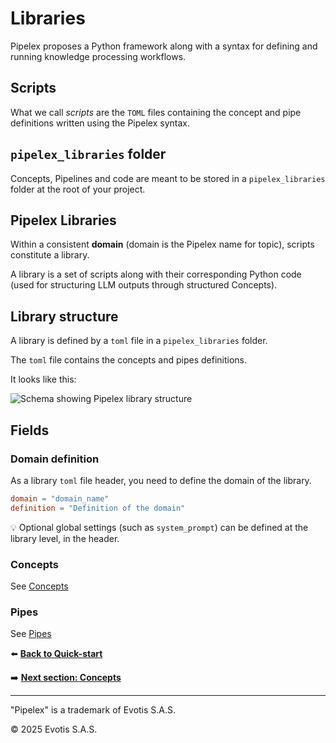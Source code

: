# Libraries

Pipelex proposes a Python framework along with a syntax for defining and running knowledge processing workflows.

## Scripts

What we call _scripts_ are the `TOML` files containing the concept and pipe definitions written using the Pipelex syntax.

## `pipelex_libraries` folder

Concepts, Pipelines and code are meant to be stored in a `pipelex_libraries` folder at the root of your project.

## Pipelex Libraries

Within a consistent **domain** (domain is the Pipelex name for topic), scripts constitute a library.

A library is a set of scripts along with their corresponding Python code (used for structuring LLM outputs through structured Concepts).

## Library structure

A library is defined by a `toml` file in a `pipelex_libraries` folder.

The `toml` file contains the concepts and pipes definitions.

It looks like this:

![Schema showing Pipelex library structure](library_structure.png)

## Fields

### Domain definition

As a library `toml` file header, you need to define the domain of the library.

```toml
domain = "domain_name"
definition = "Definition of the domain"
```

:bulb: Optional global settings (such as `system_prompt`) can be defined at the library level, in the header.

### Concepts

See [Concepts](../Concepts/Concepts.md)

### Pipes

See [Pipes](../Pipes/Pipes.md)

:arrow_left: [**Back to Quick-start**](../Quick-start/Quick-start.md)

:arrow_right: [**Next section: Concepts**](../Concepts/Concepts.md)

---

"Pipelex" is a trademark of Evotis S.A.S.

© 2025 Evotis S.A.S.
